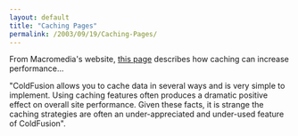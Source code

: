 ```yaml
---
layout: default
title: "Caching Pages"
permalink: /2003/09/19/Caching-Pages/
---
```


<P>From Macromedia's website, <A class="" href="http://www.macromedia.com/devnet/mx/coldfusion/articles/cfcaching.html" target=_blank>this page</A> describes how caching can increase performance...</P>
<P>"ColdFusion allows you to cache data in several ways and is very simple to implement. Using caching features often produces a dramatic positive effect on overall site performance. Given these facts, it is strange the caching strategies are often an under-appreciated and under-used feature of ColdFusion".<!-- InstanceEnd --></P>